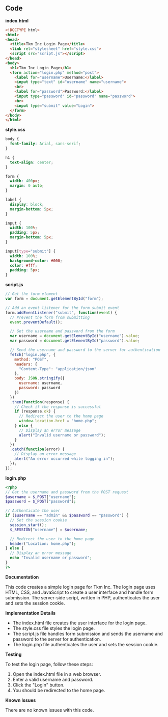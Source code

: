 ## Code

**index.html**
```html
<!DOCTYPE html>
<html>
<head>
  <title>Tkm Inc Login Page</title>
  <link rel="stylesheet" href="style.css">
  <script src="script.js"></script>
</head>
<body>
  <h1>Tkm Inc Login Page</h1>
  <form action="login.php" method="post">
    <label for="username">Username:</label>
    <input type="text" id="username" name="username">
    <br>
    <label for="password">Password:</label>
    <input type="password" id="password" name="password">
    <br>
    <input type="submit" value="Login">
  </form>
</body>
</html>
```

**style.css**
```css
body {
  font-family: Arial, sans-serif;
}

h1 {
  text-align: center;
}

form {
  width: 400px;
  margin: 0 auto;
}

label {
  display: block;
  margin-bottom: 5px;
}

input {
  width: 100%;
  padding: 5px;
  margin-bottom: 5px;
}

input[type="submit"] {
  width: 100%;
  background-color: #000;
  color: #fff;
  padding: 5px;
}
```

**script.js**
```javascript
// Get the form element
var form = document.getElementById("form");

// Add an event listener for the form submit event
form.addEventListener("submit", function(event) {
  // Prevent the form from submitting
  event.preventDefault();

  // Get the username and password from the form
  var username = document.getElementById("username").value;
  var password = document.getElementById("password").value;

  // Send the username and password to the server for authentication
  fetch("login.php", {
    method: "POST",
    headers: {
      "Content-Type": "application/json"
    },
    body: JSON.stringify({
      username: username,
      password: password
    })
  })
  .then(function(response) {
    // Check if the response is successful
    if (response.ok) {
      // Redirect the user to the home page
      window.location.href = "home.php";
    } else {
      // Display an error message
      alert("Invalid username or password");
    }
  })
  .catch(function(error) {
    // Display an error message
    alert("An error occurred while logging in");
  });
});
```

**login.php**
```php
<?php
// Get the username and password from the POST request
$username = $_POST["username"];
$password = $_POST["password"];

// Authenticate the user
if ($username == "admin" && $password == "password") {
  // Set the session cookie
  session_start();
  $_SESSION["username"] = $username;

  // Redirect the user to the home page
  header("Location: home.php");
} else {
  // Display an error message
  echo "Invalid username or password";
}
?>
```

**Documentation**

This code creates a simple login page for Tkm Inc. The login page uses HTML, CSS, and JavaScript to create a user interface and handle form submission. The server-side script, written in PHP, authenticates the user and sets the session cookie.

**Implementation Details**

* The index.html file creates the user interface for the login page.
* The style.css file styles the login page.
* The script.js file handles form submission and sends the username and password to the server for authentication.
* The login.php file authenticates the user and sets the session cookie.

**Testing**

To test the login page, follow these steps:

1. Open the index.html file in a web browser.
2. Enter a valid username and password.
3. Click the "Login" button.
4. You should be redirected to the home page.

**Known Issues**

There are no known issues with this code.